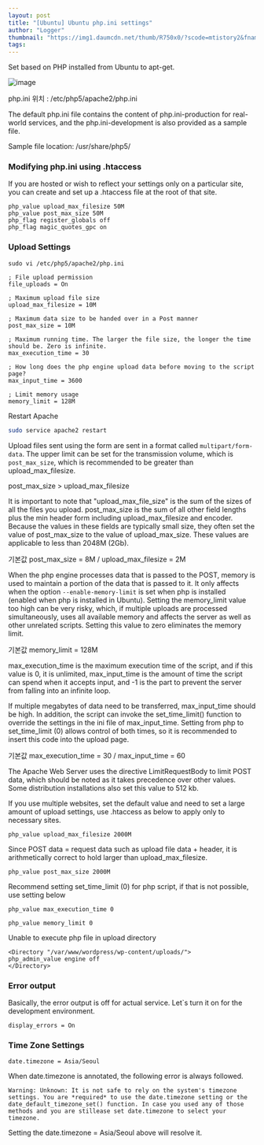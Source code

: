 ```yaml
---
layout: post
title: "[Ubuntu] Ubuntu php.ini settings"
author: "Logger"
thumbnail: "https://img1.daumcdn.net/thumb/R750x0/?scode=mtistory2&fname=https%3A%2F%2Ft1.daumcdn.net%2Fcfile%2Ftistory%2F222C9243554246F31A"
tags: 
---
```



Set based on PHP installed from Ubuntu to apt-get.

![image](https://t1.daumcdn.net/cfile/tistory/222C9243554246F31A)

php.ini 위치 : /etc/php5/apache2/php.ini

The default php.ini file contains the content of php.ini-production for real-world services, and the php.ini-development is also provided as a sample file.

Sample file location: /usr/share/php5/

### Modifying php.ini using .htaccess

If you are hosted or wish to reflect your settings only on a particular site, you can create and set up a .htaccess file at the root of that site.

```undefined
php_value upload_max_filesize 50M
php_value post_max_size 50M
php_flag register_globals off
php_flag magic_quotes_gpc on

```

### Upload Settings

```undefined
sudo vi /etc/php5/apache2/php.ini

; File upload permission
file_uploads = On

; Maximum upload file size
upload_max_filesize = 10M

; Maximum data size to be handed over in a Post manner
post_max_size = 10M

; Maximum running time. The larger the file size, the longer the time should be. Zero is infinite.
max_execution_time = 30

; How long does the php engine upload data before moving to the script page?
max_input_time = 3600

; Limit memory usage
memory_limit = 128M

```

Restart Apache

```bash
sudo service apache2 restart

```

Upload files sent using the form are sent in a format called `multipart/form-data`. The upper limit can be set for the transmission volume, which is `post_max_size`, which is recommended to be greater than upload_max_filesize.

post_max_size > upload_max_filesize

It is important to note that "upload_max_file_size" is the sum of the sizes of all the files you upload. post_max_size is the sum of all other field lengths plus the min header form including upload_max_filesize and encoder. Because the values in these fields are typically small size, they often set the value of post_max_size to the value of upload_max_size. These values are applicable to less than 2048M (2Gb).

기본값 post_max_size = 8M / upload_max_filesize = 2M

When the php engine processes data that is passed to the POST, memory is used to maintain a portion of the data that is passed to it. It only affects when the option `--enable-memory-limit` is set when php is installed (enabled when php is installed in Ubuntu). Setting the memory_limit value too high can be very risky, which, if multiple uploads are processed simultaneously, uses all available memory and affects the server as well as other unrelated scripts. Setting this value to zero eliminates the memory limit.

기본값 memory_limit = 128M

max_execution_time is the maximum execution time of the script, and if this value is 0, it is unlimited, max_input_time is the amount of time the script can spend when it accepts input, and -1 is the part to prevent the server from falling into an infinite loop.

If multiple megabytes of data need to be transferred, max_input_time should be high. In addition, the script can invoke the set_time_limit() function to override the settings in the ini file of max_input_time. Setting from php to set_time_limit (0) allows control of both times, so it is recommended to insert this code into the upload page.

기본값 max_execution_time = 30 / max_input_time = 60

The Apache Web Server uses the directive LimitRequestBody to limit POST data, which should be noted as it takes precedence over other values. Some distribution installations also set this value to 512 kb.

If you use multiple websites, set the default value and need to set a large amount of upload settings, use .htaccess as below to apply only to necessary sites.

```undefined
php_value upload_max_filesize 2000M

```

Since POST data = request data such as upload file data + header, it is arithmetically correct to hold larger than upload_max_filesize.

```undefined
php_value post_max_size 2000M

```

Recommend setting set_time_limit (0) for php script, if that is not possible, use setting below

```undefined
php_value max_execution_time 0

```

```undefined
php_value memory_limit 0

```

Unable to execute php file in upload directory

```undefined
<Directory "/var/www/wordpress/wp-content/uploads/">
php_admin_value engine off
</Directory>

```

### Error output

Basically, the error output is off for actual service. Let`s turn it on for the development environment.

```undefined
display_errors = On

```

### Time Zone Settings

```undefined
date.timezone = Asia/Seoul

```

When date.timezone is annotated, the following error is always followed.

```undefined
Warning: Unknown: It is not safe to rely on the system's timezone settings. You are *required* to use the date.timezone setting or the date_default_timezone_set() function. In case you used any of those methods and you are stillease set date.timezone to select your timezone.

```

Setting the date.timezone = Asia/Seoul above will resolve it.